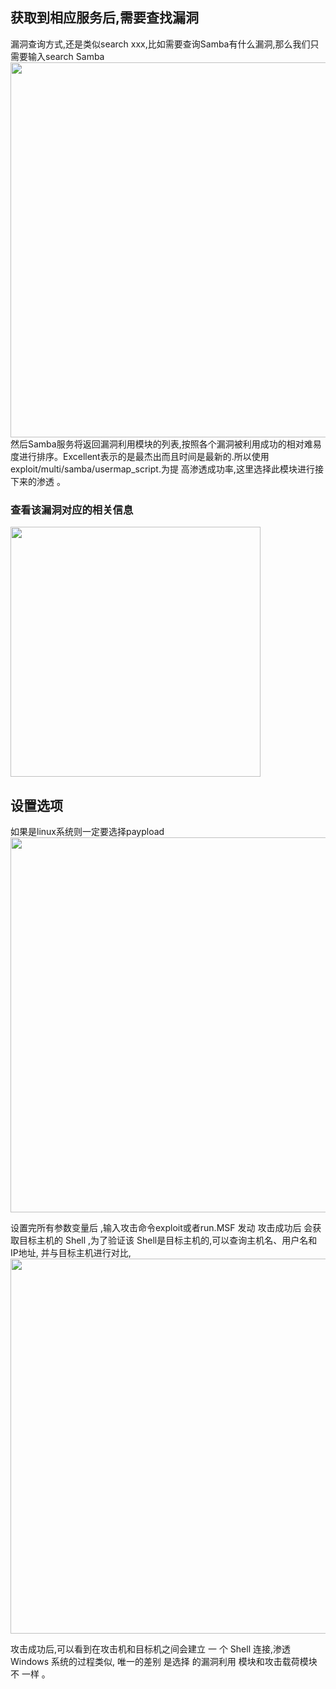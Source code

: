 ## 获取到相应服务后,需要查找漏洞
漏洞查询方式,还是类似search xxx,比如需要查询Samba有什么漏洞,那么我们只需要输入search Samba
<img src="../pictures/96spynuvvfg.png" width="600" />
然后Samba服务将返回漏洞利用模块的列表,按照各个漏洞被利用成功的相对难易度进行排序。Excellent表示的是最杰出而且时间是最新的.所以使用exploit/multi/samba/usermap_script.为提 高渗透成功率,这里选择此模块进行接下来的渗透 。
### 查看该漏洞对应的相关信息
<img src="../pictures/qqsews38ph.png" width="400" />

## 设置选项
如果是linux系统则一定要选择paypload
<img src="../pictures/dh4ew6lxuod.png" width="600" />

设置完所有参数变量后 ,输入攻击命令exploit或者run.MSF 发动 攻击成功后 会获取目标主机的 Shell ,为了验证该 Shell是目标主机的,可以查询主机名、用户名和 IP地址, 并与目标主机进行对比,
<img src="../pictures/m178392clln.png" width="600" />

攻击成功后,可以看到在攻击机和目标机之间会建立 一 个 Shell 连接,渗透Windows 系统的过程类似, 唯一的差别 是选择 的漏洞利用 模块和攻击载荷模块不 一样 。

```{.python .input}

```
